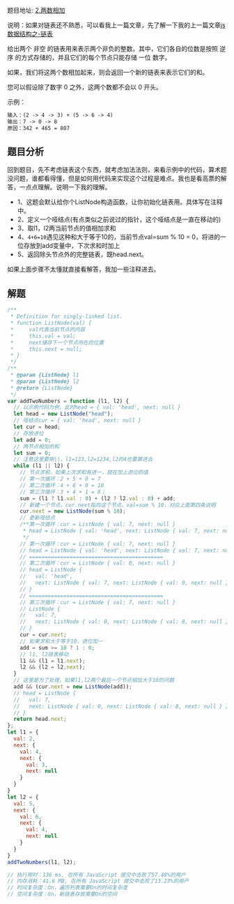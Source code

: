 题目地址: [2.两数相加](https://leetcode-cn.com/problems/add-two-numbers/) <br/>

说明：如果对链表还不熟悉，可以看我上一篇文章，先了解一下我的上一篇文章[js数据结构之-链表](https://juejin.im/post/5f029a09e51d45346b1ef8c2)

给出两个 非空 的链表用来表示两个非负的整数。其中，它们各自的位数是按照 逆序 的方式存储的，并且它们的每个节点只能存储 一位 数字。

如果，我们将这两个数相加起来，则会返回一个新的链表来表示它们的和。

您可以假设除了数字 0 之外，这两个数都不会以 0 开头。

示例：
```md
输入：(2 -> 4 -> 3) + (5 -> 6 -> 4)
输出：7 -> 0 -> 8
原因：342 + 465 = 807
```
## 题目分析
回到题目，先不考虑链表这个东西，就考虑加法法则，来看示例中的代码，算术题没问题，谁都看得懂，但是如何用代码来实现这个过程是难点。我也是看高票的解答，一点点理解。说明一下我的理解。
- 1、这题会默认给你个ListNode构造函数，让你初始化链表用。具体写在注释中。
- 2、定义一个哑结点(有点类似之前说过的指针，这个哑结点是一直在移动的)
- 3、取l1，l2两当前节点的值相加求和
- 4、`4+6=10`遇见这种和大于等于10的，当前节点val=sum % 10 = 0，将进的一位存放到add变量中，下次求和时加上
- 5、返回除头节点外的完整链表，既head.next。

如果上面步骤不太懂就直接看解答，我加一些注释进去。
## 解题
```js
/**
 * Definition for singly-linked list.
 * function ListNode(val) {
 *     val代表当前节点的内容
 *     this.val = val;
 *     next储存下一个节点所在的位置
 *     this.next = null;
 * }
 */
/**
 * @param {ListNode} l1
 * @param {ListNode} l2
 * @return {ListNode}
 */
var addTwoNumbers = function (l1, l2) {
  // 以示例代码为例，此时head = { val: 'head', next: null }
  let head = new ListNode("head");
  // 哑结点cur = { val: 'head', next: null }
  let cur = head;
  // 存放进位
  let add = 0;
  // 两节点相加的和
  let sum = 0;
  // 注意这里要用||，l1=123,l2=1234,l2的4也要算进去
  while (l1 || l2) {
    // 节点求和，如果上次求和有进一，就在加上进位的值
    // 第一次循环：2 + 5 + 0 = 7
    // 第二次循环：4 + 6 + 0 = 10
    // 第三次循环：3 + 4 + 1 = 8；
    sum = (l1 ? l1.val : 0) + (l2 ? l2.val : 0) + add;
    // 新建一个节点，cur.next指向这个节点，val=sum % 10，对应上面第四条说明
    cur.next = new ListNode(sum % 10);
    // 更新哑结点
    /**第一次循环：cur = ListNode { val: 7, next: null }
     * head = ListNode { val: 'head', next: ListNode { val: 7, next: null } }
     */
    // 第一次循环：cur = ListNode { val: 7, next: null }
    // head = ListNode { val: 'head', next: ListNode { val: 7, next: null } }
    // ===========================================
    // 第二次循环：cur = ListNode { val: 0, next: null }
    // head = ListNode {
    //   val: 'head',
    //   next: ListNode { val: 7, next: ListNode { val: 0, next: null } }
    // }
    // ===========================================
    // 第三次循环：cur = ListNode { val: 7, next: null }
    // ListNode {
    //   val: 7,
    //   next: ListNode { val: 0, next: ListNode { val: 8, next: null } }
    // }
    cur = cur.next;
    // 如果求和大于等于10，进位加一
    add = sum >= 10 ? 1 : 0;
    // l1, l2链表移动
    l1 && (l1 = l1.next);
    l2 && (l2 = l2.next);
  }
  // 这里是为了处理，如果l1,l2两个最后一个节点相加大于10的问题
  add && (cur.next = new ListNode(add));
  // head = ListNode {
  //   val: 7,
  //   next: ListNode { val: 0, next: ListNode { val: 8, next: null } }
  // }
  return head.next;
};
let l1 = {
  val: 2,
  next: {
    val: 4,
    next: {
      val: 3,
      next: null
    }
  }
}
let l2 = {
  val: 5,
  next: {
    val: 6,
    next: {
      val: 4,
      next: null
    }
  }
}
addTwoNumbers(l1, l2);

// 执行用时：136 ms, 在所有 JavaScript 提交中击败了57.48%的用户
// 内存消耗：41.6 MB, 在所有 JavaScript 提交中击败了13.23%的用户
// 时间复杂度：On，遍历列表需要On的时间复杂度
// 空间复杂度：On，新链表存放需要On的空间
```
